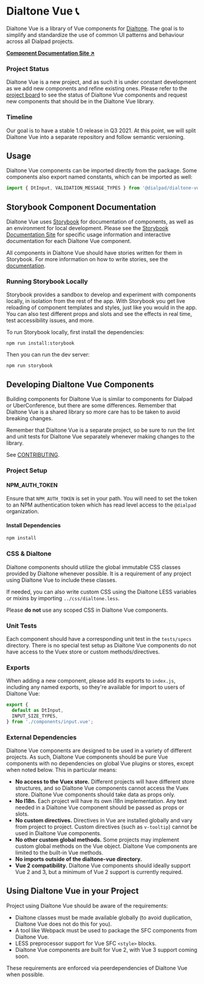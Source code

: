 # Dialtone Vue 📞

Dialtone Vue is a library of Vue components for [Dialtone][dt]. The goal is to simplify and standardize the use of common UI patterns and behaviour across all Dialpad projects.

**[Component Documentation Site ↗️][handbook]**

[dt]: https://dialpad.design

### Project Status

Dialtone Vue is a new project, and as such it is under constant development as we add new components and refine existing ones. Please refer to the [project board][project] to see the status of Dialtone Vue components and request new components that should be in the Dialtone Vue library.

[project]: https://github.com/orgs/dialpad/projects/1

### Timeline

Our goal is to have a stable 1.0 release in Q3 2021. At this point, we will split Dialtone Vue into a separate repository and follow semantic versioning.

## Usage

Dialtone Vue components can be imported directly from the package. Some components also export named constants, which can be imported as well:

```js
import { DtInput, VALIDATION_MESSAGE_TYPES } from '@dialpad/dialtone-vue';
```

## Storybook Component Documentation

Dialtone Vue uses [Storybook][storybook] for documentation of components, as well as an environment for local development. Please see the [Storybook Documentation Site][handbook] for specific usage information and interactive documentation for each Dialtone Vue component.

All components in Dialtone Vue should have stories written for them in Storybook. For more information on how to write stories, see the [documentation][stories].

[storybook]: https://storybook.js.org
[handbook]: https://dialtone-vue.netlify.app
[stories]: https://dialtone-vue.netlify.app/?path=/story/docs-storybook-getting-started--page

### Running Storybook Locally

Storybook provides a sandbox to develop and experiment with components locally, in isolation from the rest of the app. With Storybook you get live reloading of component templates and styles, just like you would in the app. You can also test different props and slots and see the effects in real time, test accessibility issues, and more.

To run Storybook locally, first install the dependencies:

```
npm run install:storybook
```

Then you can run the dev server:

```
npm run storybook
```

## Developing Dialtone Vue Components

Building components for Dialtone Vue is similar to components for Dialpad or UberConference, but there are some differences. Remember that Dialtone Vue is a shared library so more care has to be taken to avoid breaking changes.

Remember that Dialtone Vue is a separate project, so be sure to run the lint and unit tests for Dialtone Vue separately whenever making changes to the library.

See [CONTRIBUTING](./CONTRIBUTING.md).

### Project Setup

#### NPM_AUTH_TOKEN

Ensure that `NPM_AUTH_TOKEN` is set in your path. You will need to set the token to an NPM authentication token which has read level access to the `@dialpad` organization.

#### Install Dependencies

```bash
npm install
```

### CSS & Dialtone

Dialtone components should utilize the global immutable CSS classes provided by Dialtone whenever possible. It is a requirement of any project using Dialtone Vue to include these classes.

If needed, you can also write custom CSS using the Dialtone LESS variables or mixins by importing `../css/dialtone.less`.

Please **do not** use any scoped CSS in Dialtone Vue components.

### Unit Tests

Each component should have a corresponding unit test in the `tests/specs` directory. There is no special test setup as Dialtone Vue components do not have access to the Vuex store or custom methods/directives.

### Exports

When adding a new component, please add its exports to `index.js`, including any named exports, so they're available for import to users of Dialtone Vue:

```js
export {
  default as DtInput,
  INPUT_SIZE_TYPES,
} from './components/input.vue';
```

### External Dependencies

Dialtone Vue components are designed to be used in a variety of different projects. As such, Dialtone Vue components should be pure Vue components with no dependencies on global Vue plugins or stores, except when noted below. This in particular means:

- **No access to the Vuex store.** Different projects will have different store structures, and so Dialtone Vue components cannot access the Vuex store. Dialtone Vue components should take data as props only.
- **No I18n.** Each project will have its own i18n implementation. Any text needed in a Dialtone Vue component should be passed as props or slots.
- **No custom directives.** Directives in Vue are installed globally and vary from project to project. Custom directives (such as `v-tooltip`) cannot be used in Dialtone Vue components.
- **No other custom global methods.** Some projects may implement custom global methods on the Vue object. Dialtone Vue components are limited to the built-in Vue methods.
- **No imports outside of the dialtone-vue directory.**
- **Vue 2 compatibility.** Dialtone Vue components should ideally support Vue 2 and 3, but a minimum of Vue 2 support is currently required.

## Using Dialtone Vue in your Project

Project using Dialtone Vue should be aware of the requirements:

- Dialtone classes must be made available globally (to avoid duplication, Dialtone Vue does not do this for you).
- A tool like Webpack must be used to package the SFC components from Dialtone Vue.
- LESS preprocessor support for Vue SFC `<style>` blocks.
- Dialtone Vue components are built for Vue 2, with Vue 3 support coming soon.

These requirements are enforced via peerdependencies of Dialtone Vue when possible.
